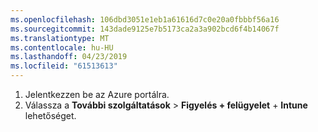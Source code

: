 ```yaml
---
ms.openlocfilehash: 106dbd3051e1eb1a61616d7c0e20a0fbbbf56a16
ms.sourcegitcommit: 143dade9125e7b5173ca2a3a902bcd6f4b14067f
ms.translationtype: MT
ms.contentlocale: hu-HU
ms.lasthandoff: 04/23/2019
ms.locfileid: "61513613"
---
```

1. Jelentkezzen be az Azure portálra.
2. Válassza a **További szolgáltatások** > **Figyelés + felügyelet** + **Intune** lehetőséget.
